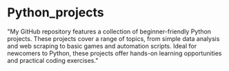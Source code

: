 # Python_projects
"My GitHub repository features a collection of beginner-friendly Python projects. These projects cover a range of topics, from simple data analysis and web scraping to basic games and automation scripts. Ideal for newcomers to Python, these projects offer hands-on learning opportunities and practical coding exercises."
